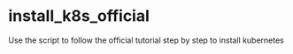 # install_k8s_official
Use the script to follow the official tutorial step by step to install kubernetes
